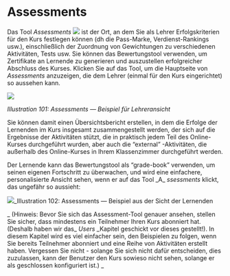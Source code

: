 
# Assessments

Das Tool _Assessments_ ![](../../.gitbook/assets/graphics181.png) ist der Ort, an dem Sie als Lehrer Erfolgskriterien für den Kurs festlegen können \(dh die Pass-Marke, Verdienst-Rankings usw.\), einschließlich der Zuordnung von Gewichtungen zu verschiedenen Aktivitäten, Tests usw. Sie können das Bewertungstool verwenden, um Zertifikate an Lernende zu generieren und auszustellen erfolgreicher Abschluss des Kurses. Klicken Sie auf das Tool, um die Hauptseite von _Assessments_ anzuzeigen, die dem Lehrer (einmal für den Kurs eingerichtet\) so aussehen kann.

![](../../.gitbook/assets/graphics190.png)

_Illustration 101: Assessments — Beispiel für Lehreransicht_

Sie können damit einen Übersichtsbericht erstellen, in dem die Erfolge der Lernenden im Kurs insgesamt zusammengestellt werden, der sich auf die Ergebnisse der Aktivitäten stützt, die in praktisch jedem Teil des Online-Kurses durchgeführt wurden, aber auch die “external” -Aktivitäten, die außerhalb des Online-Kurses in Ihrem Klassenzimmer durchgeführt werden.

Der Lernende kann das Bewertungstool als “grade-book” verwenden, um seinen eigenen Fortschritt zu überwachen, und wird eine einfachere, personalisierte Ansicht sehen, wenn er auf das Tool _A\_ _ssessments_ klickt, das ungefähr so aussieht:

![](../../.gitbook/assets/graphics192.png)_Illustration 102: Assessments — Beispiel aus der Sicht der Lernenden

_ \(Hinweis: Bevor Sie sich das Assessment-Tool genauer ansehen, stellen Sie sicher, dass mindestens ein Teilnehmer Ihren Kurs abonniert hat. \(Deshalb haben wir das_ _Users_ _Kapitel geschickt vor dieses gestellt!\). In diesem Kapitel wird es viel einfacher sein, den Beispielen zu folgen, wenn Sie bereits Teilnehmer abonniert und eine Reihe von Aktivitäten erstellt haben. Vergessen Sie nicht - solange Sie sich nicht dafür entscheiden, dies zuzulassen, kann der Benutzer den Kurs sowieso nicht sehen, solange er als geschlossen konfiguriert ist.\) _